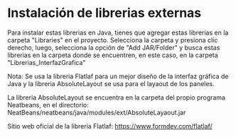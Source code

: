 # Instalación de librerias externas

Para instalar estas librerias en Java, tienes que agregar estas librerias en la carpeta "Libraries" en el proyecto.
Selecciona la carpeta y presiona clic derecho, luego, selecciona la opción de "Add JAR/Folder" y busca estas librerias en la carpeta donde se encuentren, en este caso, en la carpeta "Librerias_InterfazGrafica"

Nota:
Se usa la libreria Flatlaf para un mejor diseño de la interfaz gráfica de Java y la libreria AbsoluteLayout se usa para el layaout de los paneles.

La libreria AbsoluteLayout se encuentra en la carpeta del propio programa Neatbeans, en el directorio: NeatBeans/neatbeans/java/modules/ext/AbsoluteLayaout.jar

Sitio web oficial de la libreria Flatlaf: https://www.formdev.com/flatlaf/
